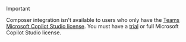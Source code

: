 > [!IMPORTANT]
> Composer integration isn't available to users who only have the [Teams Microsoft Copilot Studio license](../requirements-licensing-subscriptions.md). You must have a [trial](../sign-up-individual.md) or full Microsoft Copilot Studio license.